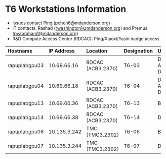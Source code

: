 # T6 Workstations Information

- Issues contact Ping (pchen6@mdanderson.org)
- IT contacts: Rashad (rwashington1@mdanderson.org) and Premus (pvabraham1@mdanderson.org) 
- R&D Compute Access Center (RDCAC): Ping/Xiaoxi/Yasin badge access
  
| Hostname          | IP Address    | Location            | Designation      | Usage                           |
| :---------------- | :------------ | :------------------ | :--------------- | :------------------------------ |
| rapuplabgpu03     | 10.69.66.16   | RDCAC (ACB3.2370)   | T6-03            | DL Modeling, App Deployment     |
| rapuplabgpu04     | 10.69.66.18   | RDCAC (ACB3.2370)   | T6-04            | DL Modeling, App Development    |
| rapuplabgpu13     | 10.69.66.36   | RDCAC (ACB3.2370)   | T6-13            | Bioinformatics                  |
| rapuplabgpu14     | 10.69.66.38   | RDCAC (ACB3.2370)   | T6-14            | DL Modeling                     |
| rapuplabgpu06     | 10.135.3.242  | TMC   (TMC3.2302)   | T6-06            | Bioinformatics                  |
| rapuplabgpu07     | 10.135.3.244  | TMC   (TMC3.2302)   | T6-07            | DL Modeling                     |
